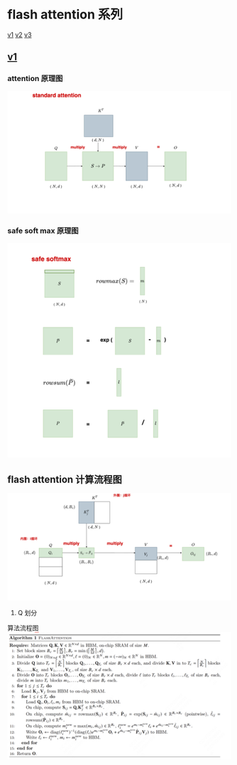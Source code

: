 <!--
 * @Author: liu kang
 * @Date: 2024-10-13 17:54:39
 * @LastEditors: faaaade
 * @LastEditTime: 2024-10-13 23:57:40
 * @FilePath: \Notes\llm\flashattention.md
 * @Description: 
 * 
 * Copyright (c) 2024 by ${git_name_email}, All Rights Reserved. 
-->

# flash attention 系列

[v1](https://www.cvmart.net/community/detail/8245)
[v2](https://blog.csdn.net/qq_27590277/article/details/136181185)
[v3]()

## [v1](https://www.cvmart.net/community/detail/8245)

### attention 原理图

![1728832563032](image/flashattention/1728832563032.png)

### safe soft max 原理图

![1728832614816](image/flashattention/1728832614816.png)

## flash attention 计算流程图

![1728832654695](image/flashattention/1728832654695.png)

1. Q 划分

算法流程图
![1728835056000](image/flashattention/1728835056000.png)
